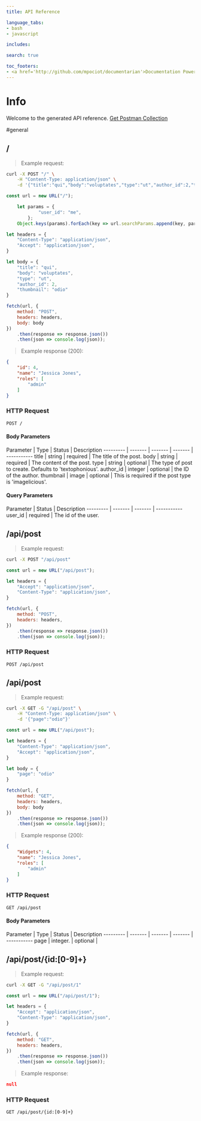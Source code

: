 ```yaml
---
title: API Reference

language_tabs:
- bash
- javascript

includes:

search: true

toc_footers:
- <a href='http://github.com/mpociot/documentarian'>Documentation Powered by Documentarian</a>
---
```

<!-- START_INFO -->
# Info

Welcome to the generated API reference.
[Get Postman Collection](http://localhost/docs/collection.json)

<!-- END_INFO -->

#general
<!-- START_5e901bbc73b2f95e077625c8fdf1a97a -->
## /
> Example request:

```bash
curl -X POST "/" \
    -H "Content-Type: application/json" \
    -d '{"title":"qui","body":"voluptates","type":"ut","author_id":2,"thumbnail":"odio"}'

```

```javascript
const url = new URL("/");

    let params = {
            "user_id": "me",
        };
    Object.keys(params).forEach(key => url.searchParams.append(key, params[key]));

let headers = {
    "Content-Type": "application/json",
    "Accept": "application/json",
}

let body = {
    "title": "qui",
    "body": "voluptates",
    "type": "ut",
    "author_id": 2,
    "thumbnail": "odio"
}

fetch(url, {
    method: "POST",
    headers: headers,
    body: body
})
    .then(response => response.json())
    .then(json => console.log(json));
```


> Example response (200):

```json
{
    "id": 4,
    "name": "Jessica Jones",
    "roles": [
        "admin"
    ]
}
```

### HTTP Request
`POST /`

#### Body Parameters

Parameter | Type | Status | Description
--------- | ------- | ------- | ------- | -----------
    title | string |  required  | The title of the post.
    body | string |  required  | The content of the post.
    type | string |  optional  | The type of post to create. Defaults to 'textophonious'.
    author_id | integer |  optional  | the ID of the author.
    thumbnail | image |  optional  | This is required if the post type is 'imagelicious'.
#### Query Parameters

Parameter | Status | Description
--------- | ------- | ------- | -----------
    user_id |  required  | The id of the user.

<!-- END_5e901bbc73b2f95e077625c8fdf1a97a -->

<!-- START_3de610338a06dcd6add1b172bb7edd48 -->
## /api/post
> Example request:

```bash
curl -X POST "/api/post" 
```

```javascript
const url = new URL("/api/post");

let headers = {
    "Accept": "application/json",
    "Content-Type": "application/json",
}

fetch(url, {
    method: "POST",
    headers: headers,
})
    .then(response => response.json())
    .then(json => console.log(json));
```



### HTTP Request
`POST /api/post`


<!-- END_3de610338a06dcd6add1b172bb7edd48 -->

<!-- START_a0a0c28cddb63dbdbc3e3e6dd32f197a -->
## /api/post
> Example request:

```bash
curl -X GET -G "/api/post" \
    -H "Content-Type: application/json" \
    -d '{"page":"odio"}'

```

```javascript
const url = new URL("/api/post");

let headers = {
    "Content-Type": "application/json",
    "Accept": "application/json",
}

let body = {
    "page": "odio"
}

fetch(url, {
    method: "GET",
    headers: headers,
    body: body
})
    .then(response => response.json())
    .then(json => console.log(json));
```


> Example response (200):

```json
{
    "Widgets": 4,
    "name": "Jessica Jones",
    "roles": [
        "admin"
    ]
}
```

### HTTP Request
`GET /api/post`

#### Body Parameters

Parameter | Type | Status | Description
--------- | ------- | ------- | ------- | -----------
    page | integer. |  optional  | 

<!-- END_a0a0c28cddb63dbdbc3e3e6dd32f197a -->

<!-- START_162660cb176a33fbd0f689c1ba502e2a -->
## /api/post/{id:[0-9]+}
> Example request:

```bash
curl -X GET -G "/api/post/1" 
```

```javascript
const url = new URL("/api/post/1");

let headers = {
    "Accept": "application/json",
    "Content-Type": "application/json",
}

fetch(url, {
    method: "GET",
    headers: headers,
})
    .then(response => response.json())
    .then(json => console.log(json));
```


> Example response:

```json
null
```

### HTTP Request
`GET /api/post/{id:[0-9]+}`


<!-- END_162660cb176a33fbd0f689c1ba502e2a -->


